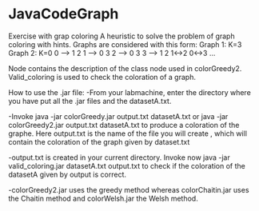 # JavaCodeGraph
Exercise with grap coloring
A heuristic to solve the problem of graph coloring with hints. Graphs are considered with this form:
Graph 1:
K=3
Graph 2:
K=0
0 --> 1 2
1 --> 0 3
2 --> 0 3
3 --> 1 2
1<->2 0<->3
...

Node contains the description of the class node used in colorGreedy2.
Valid_coloring is used to check the coloration of a graph.

How to use the .jar file:
-From your labmachine, enter the directory where you have put  all the .jar files and the datasetA.txt.

-Invoke java -jar colorGreedy.jar output.txt datasetA.txt or java -jar colorGreedy2.jar output.txt datasetA.txt to produce a coloration of the graphe. Here output.txt is the name of the file you will create , which will contain the coloration of the graph given by dataset.txt

-output.txt is created in your current directory. Invoke now  java -jar valid_coloring.jar datasetA.txt output.txt to check if the coloration of the datasetA given by output is correct. 

-colorGreedy2.jar uses the greedy method whereas colorChaitin.jar uses the Chaitin method and colorWelsh.jar the Welsh method.
